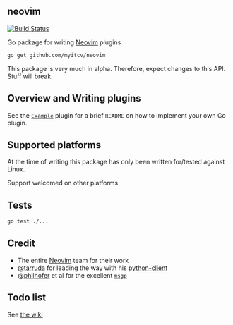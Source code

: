 ## neovim

[![Build Status](https://travis-ci.org/myitcv/neovim.svg?branch=master)](https://travis-ci.org/myitcv/neovim)

Go package for writing [Neovim](http://neovim.org/) plugins

```bash
go get github.com/myitcv/neovim
```

This package is very much in alpha. Therefore, expect changes to this API. Stuff will break.

## Overview and Writing plugins

See the [`Example`](https://github.com/myitcv/neovim/tree/master/example) plugin for a brief `README` on how to
implement your own Go plugin.

## Supported platforms

At the time of writing this package has only been written for/tested against Linux.

Support welcomed on other platforms

## Tests

```bash
go test ./...
```

## Credit

* The entire [Neovim](https://github.com/neovim/neovim) team for their work
* [@tarruda](https://github.com/tarruda) for leading the way with his [python-client](https://github.com/neovim/python-client)
* [@philhofer](https://github.com/philhofer) et al for the excellent [`msgp`](https://github.com/tinylib/msgp)

## Todo list

See [the wiki](https://github.com/myitcv/neovim/wiki/Overview-of-writing-and-using-Go-packages-with-Neovim)
